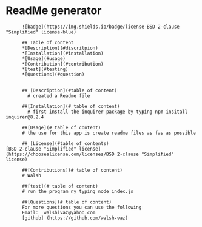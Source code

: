 # ReadMe generator

          ![badge](https://img.shields.io/badge/license-BSD 2-clause "Simplified" license-blue)

          ## Table of content 
          *[Description](#discritpion)
          *[Installation](#installation)
          *[Usage](#usage)
          *[Contribution](#contribution)
          *[test](#testing)
          *[Questions](#question)
          
          
          ## [Description](#table of content)
            # created a Readme file

          ##[Installation](# table of content)
            # first install the inquirer package by typing npm insitall inquirer@8.2.4 

          ##[Usage](# table of content)
          # the use for this app is create readme files as fas as possible

          ## [License](#table of contents)
    [BSD 2-clause "Simplified" license](https://choosealicense.com/licenses/BSD 2-clause "Simplified" license)

          ##[Contributions](# table of content)
          # Walsh

          ##[test](# table of content)
          # run the program ny typing node index.js

          ##[Questions](# table of content)
          For more questions you can use the following
          Email:  walshivaz@yahoo.com
          [github] (https://github.com/walsh-vaz) 



